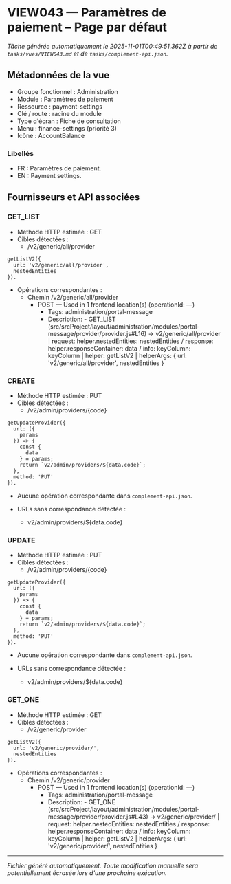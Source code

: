 # VIEW043 — Paramètres de paiement – Page par défaut

_Tâche générée automatiquement le 2025-11-01T00:49:51.362Z à partir de `tasks/vues/VIEW043.md` et de `tasks/complement-api.json`._

## Métadonnées de la vue

- Groupe fonctionnel : Administration
- Module : Paramètres de paiement
- Ressource : payment-settings
- Clé / route : racine du module
- Type d'écran : Fiche de consultation
- Menu : finance-settings (priorité 3)
- Icône : AccountBalance

### Libellés
- FR : Paramètres de paiement.
- EN : Payment settings.

## Fournisseurs et API associées

### GET_LIST

- Méthode HTTP estimée : GET
- Cibles détectées :
  - /v2/generic/all/provider

```text
getListV2({
  url: 'v2/generic/all/provider',
  nestedEntities
}).
```

- Opérations correspondantes :
  - Chemin /v2/generic/all/provider
    - POST — Used in 1 frontend location(s) (operationId: —)
      - Tags: administration/portal-message
      - Description: - GET_LIST (src/srcProject/layout/administration/modules/portal-message/provider/provider.js#L16) -> v2/generic/all/provider | request: helper.nestedEntities: nestedEntities / response: helper.responseContainer: data / info: keyColumn: keyColumn | helper: getListV2 | helperArgs: { url: 'v2/generic/all/provider', nestedEntities }

### CREATE

- Méthode HTTP estimée : PUT
- Cibles détectées :
  - /v2/admin/providers/{code}

```text
getUpdateProvider({
  url: ({
    params
  }) => {
    const {
      data
    } = params;
    return `v2/admin/providers/${data.code}`;
  },
  method: 'PUT'
}).
```

- Aucune opération correspondante dans `complement-api.json`.

- URLs sans correspondance détectée :
  - v2/admin/providers/${data.code}

### UPDATE

- Méthode HTTP estimée : PUT
- Cibles détectées :
  - /v2/admin/providers/{code}

```text
getUpdateProvider({
  url: ({
    params
  }) => {
    const {
      data
    } = params;
    return `v2/admin/providers/${data.code}`;
  },
  method: 'PUT'
}).
```

- Aucune opération correspondante dans `complement-api.json`.

- URLs sans correspondance détectée :
  - v2/admin/providers/${data.code}

### GET_ONE

- Méthode HTTP estimée : GET
- Cibles détectées :
  - /v2/generic/provider

```text
getListV2({
  url: 'v2/generic/provider/',
  nestedEntities
}).
```

- Opérations correspondantes :
  - Chemin /v2/generic/provider
    - POST — Used in 1 frontend location(s) (operationId: —)
      - Tags: administration/portal-message
      - Description: - GET_ONE (src/srcProject/layout/administration/modules/portal-message/provider/provider.js#L43) -> v2/generic/provider/ | request: helper.nestedEntities: nestedEntities / response: helper.responseContainer: data / info: keyColumn: keyColumn | helper: getListV2 | helperArgs: { url: 'v2/generic/provider/', nestedEntities }

---

_Fichier généré automatiquement. Toute modification manuelle sera potentiellement écrasée lors d'une prochaine exécution._
